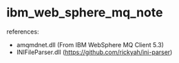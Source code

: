 # ibm_web_sphere_mq_note

references:
- amqmdnet.dll (From IBM WebSphere MQ Client 5.3)
- INIFileParser.dll (https://github.com/rickyah/ini-parser)
